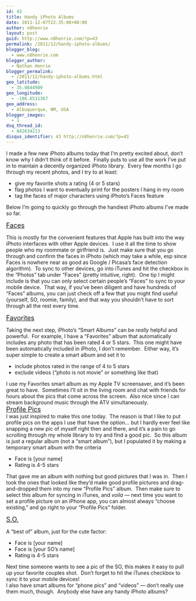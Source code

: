 ```yaml
---
id: 43
title: Handy iPhoto Albums
date: 2011-12-07T22:35:00+00:00
author: n8henrie
layout: post
guid: http://www.n8henrie.com/?p=43
permalink: /2011/12/handy-iphoto-albums/
blogger_blog:
  - www.n8henrie.com
blogger_author:
  - Nathan Henrie
blogger_permalink:
  - /2011/12/handy-iphoto-albums.html
geo_latitude:
  - 35.0844909
geo_longitude:
  - -106.6511367
geo_address:
  - Albuquerque, NM, USA
blogger_images:
  - 1
dsq_thread_id:
  - 842634213
disqus_identifier: 43 http://n8henrie.com/?p=43
---
```

I made a few new iPhoto albums today that I&#8217;m pretty excited about, don&#8217;t know why I didn&#8217;t think of it before.  Finally puts to use all the work I&#8217;ve put in to maintain a decently organized iPhoto library.  Every few months I go through my recent photos, and I try to at least: 

<div>
  <ul>
    <li>
      give my favorite shots a rating (4 or 5 stars)
    </li>
    <li>
      flag photos I want to eventually print for the posters I hang in my room
    </li>
    <li>
      tag the faces of major characters using iPhoto&#8217;s Faces feature
    </li>
  </ul>
  
  <div>
    Below I&#8217;m going to quickly go through the handiest iPhoto albums I&#8217;ve made so far.
  </div>
</div>

<div>
</div>

<span style="font-size: large;"><u>Faces</u></span> 

<div>
  This is mostly for the convenient features that Apple has built into the way iPhoto interfaces with other Apple devices.  I use it all the time to show people who my roommate or girlfriend is.  Just make sure that you go through and confirm the faces in iPhoto (which may take a while, esp since Faces is nowhere near as good as Google / Picasa&#8217;s face detection algorithm).  To sync to other devices, go into iTunes and hit the checkbox in the &#8220;Photos&#8221; tab under &#8220;Faces&#8221; (pretty intuitive, right).  One tip I might include is that you can only select certain people&#8217;s &#8220;Faces&#8221; to sync to your mobile device.  That way, if you&#8217;ve been diligent and have hundreds of &#8220;Faces&#8221; albums, you can just check off a few that you might find useful (yourself, SO, roomie, family), and that way you shouldn&#8217;t have to sort through all the rest every time.
</div>

<div>
</div>

<u><span style="font-size: large;">Favorites</span></u> 

<div>
  Taking the next step, iPhoto&#8217;s &#8220;Smart Albums&#8221; can be <i>really</i> helpful and powerful.  For example, I have a &#8220;Favorites&#8221; album that automatically includes any photo that has been rated 4 or 5 stars.  This one might have been automatically included in iPhoto, I don&#8217;t remember.  Either way, it&#8217;s super simple to create a smart album and set it to
</div>

<div>
  <ul>
    <li>
      include photos rated in the range of 4 to 5 stars
    </li>
    <li>
      exclude videos (&#8220;photo is not movie&#8221; or something like that)
    </li>
  </ul>
</div>

<div>
  I use my Favorites smart album as my Apple TV screensaver, and it&#8217;s been great to have.  Sometimes I&#8217;ll sit in the living room and chat with friends for hours about the pics that come across the screen.  Also nice since I can stream background music through the ATV simultaneously.
</div>

<div>
  <u><span style="font-size: large;">Profile Pics</span></u><br />I was just inspired to make this one today.  The reason is that I like to put profile pics on the apps I use that have the option&#8230; but I hardly ever feel like snapping a new pic of myself right then and there, and it&#8217;s a pain to go scrolling through my whole library to try and find a good pic.  So this album is just a regular album (not a &#8220;smart album&#8221;), but I populated it by making a temporary smart album with the criteria
</div>

<div>
  <ul>
    <li>
      Face is [your name]
    </li>
    <li>
      Rating is 4-5 stars
    </li>
  </ul>
</div>

<div>
  That gave me an album with nothing but good pictures that I was in.  Then I took the ones that looked like they&#8217;d make good profile pictures and drag-and-dropped them into my new &#8220;Profile Pics&#8221; album.  Then make sure to select this album for syncing in iTunes, and <i>voila</i> &#8212; next time you want to set a profile picture on an iPhone app, you can almost always &#8220;choose existing,&#8221; and go right to your &#8220;Profile Pics&#8221; folder.
</div>

<div>
</div>

<u><span style="font-size: large;">S.O.</span></u> 

<div>
  A &#8220;best of&#8221; album, just for the cute factor:
</div>

<div>
  <ul>
    <li>
      Face is [your name]
    </li>
    <li>
      Face is [your SO&#8217;s name]
    </li>
    <li>
      Rating is 4-5 stars
    </li>
  </ul>
  
  <div>
    Next time someone wants to see a pic of the SO, this makes it easy to pull up your favorite couples shot.  Don&#8217;t forget to hit the iTunes checkbox to sync it to your mobile devices!
  </div>
</div>

<div>
</div>

<div>
  I also have smart albums for &#8220;phone pics&#8221; and &#8220;videos&#8221; &#8212; don&#8217;t really use them much, though.  Anybody else have any handy iPhoto albums?
</div>

<div>
</div>